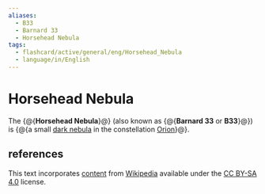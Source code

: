 ```yaml
---
aliases:
  - B33
  - Barnard 33
  - Horsehead Nebula
tags:
  - flashcard/active/general/eng/Horsehead_Nebula
  - language/in/English
---
```


# Horsehead Nebula

The {@{__Horsehead Nebula__}@} (also known as {@{__Barnard 33__ or __B33__}@}) is {@{a small [dark nebula](dark%20nebula.md) in the constellation [Orion](Orion%20(constellation).md)}@}. <!--SR:!2025-01-22,119,270!2025-07-30,263,290!2025-07-01,189,230-->

## references

This text incorporates [content](https://en.wikipedia.org/wiki/Horsehead_Nebula) from [Wikipedia](Wikipedia.md) available under the [CC BY-SA 4.0](https://creativecommons.org/licenses/by-sa/4.0/) license.
